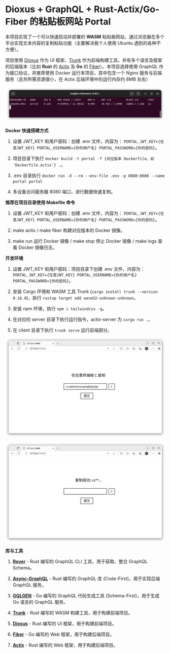 # Dioxus + GraphQL + Rust-Actix/Go-Fiber 的粘贴板网站 Portal

本项目实现了一个可以快速启动并部署的 **WASM** 粘贴板网站，通过浏览器在多个平台实现文本内容的复制粘贴功能（主要解决我个人使用 Ubuntu 遇到的各种不方便）。

项目使用 [Dioxus](https://dioxuslabs.com/) 作为 UI 框架、[Trunk](https://trunkrs.dev/) 作为前端构建工具，并有多个语言及框架的后端版本（比如 **Rust** 的 [Actix](https://actix.rs/) 及 **Go** 的 [Fiber](https://gofiber.io/)）。本项目选择使用 GraphQL 作为接口协议，并推荐使用 Docker 运行本项目，其中包含一个 Nginx 服务与后端服务（总共所需资源很小，在 Actix 后端环境中的运行内存约 8MB 左右）

![资源占用](docs/stats.png)

**Docker 快速搭建方式**

1. 设置 JWT_KEY 和用户密码：创建 .env 文件，内容为： `PORTAL_JWT_KEY={任意JWT_KEY} PORTAL_USERNAME={你的用户名} PORTAL_PASSWORD={你的密码}`。

2. 项目目录下执行 `docker build -t portal -f {对应版本 Dockerfile，如 'Dockerfile.actix'} .`。

3. .env 目录执行 `docker run -d --rm --env-file .env -p 8080:8080 --name portal portal`

4. 多设备访问服务器 8080 端口，进行数据快速复制。

**推荐在项目目录使用 Makefile 命令**

1. 设置 JWT_KEY 和用户密码：创建 .env 文件，内容为： `PORTAL_JWT_KEY={任意JWT_KEY} PORTAL_USERNAME={你的用户名} PORTAL_PASSWORD={你的密码}`。

2. make actix / make fiber 构建对应版本的 Docker 镜像。

3. make run 运行 Docker 镜像 / make stop 停止 Docker 镜像 / make logs 查看 Docker 镜像日志。

**开发环境**

1. 设置 JWT_KEY 和用户密码：项目目录下创建 .env 文件，内容为： `PORTAL_JWT_KEY={任意JWT_KEY} PORTAL_USERNAME={你的用户名} PORTAL_PASSWORD={你的密码}`。

2. 安装 Cargo 环境和 WASM 工具 Trunk (`cargo install trunk --version 0.16.0`)，执行 `rustup target add wasm32-unknown-unknown`。

3. 安装 npm 环境，执行 `npm i tailwindcss -g`。

4. 在对应的 server 目录下执行运行指令，actix-server 为 `cargo run .`。

5. 在 client 目录下执行 `trunk serve` 运行前端部分。

![输入内容](docs/input.png)

![复制内容](docs/copy.png)

**库与工具**

1. [**Rover**](https://github.com/apollographql/rover) - Rust 编写的 GraphQL CLI 工具，用于获取、整合 GraphQL Schema。

2. [**Async-GraphQL**](https://github.com/async-graphql/async-graphql) - Rust 编写的 GraphQL 库 (Code-First)，用于实现后端 GraphQL 服务。

3. [**GQLGEN**](https://github.com/99designs/gqlgen) - Go 编写的 GraphQL 代码生成工具 (Schema-First)，用于生成 Go 语言的 GraphQL 服务。

4. [**Trunk**](https://trunkrs.dev/) - Rust 编写的 WASM 构建工具，用于构建前端项目。

5. [**Dioxus**](https://dioxuslabs.com/) - Rust 编写的 UI 框架，用于构建前端项目。

6. [**Fiber**](https://gofiber.io/) - Go 编写的 Web 框架，用于构建后端项目。

7. [**Actix**](https://actix.rs/) - Rust 编写的 Web 框架，用于构建后端项目。
